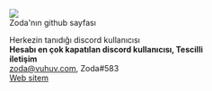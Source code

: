 ![](https://komarev.com/ghpvc/?username=kerem3338)<br>
Zoda'nın github sayfası<br>

Herkezin tanıdığı discord kullanıcısı
<br>
**Hesabı en çok kapatılan discord kullanıcısı, Tescilli**
<br>
**iletişim**<br>
zoda@vuhuv.com, Zoda#583<br>
[Web sitem](https://kerem3338.github.io)

